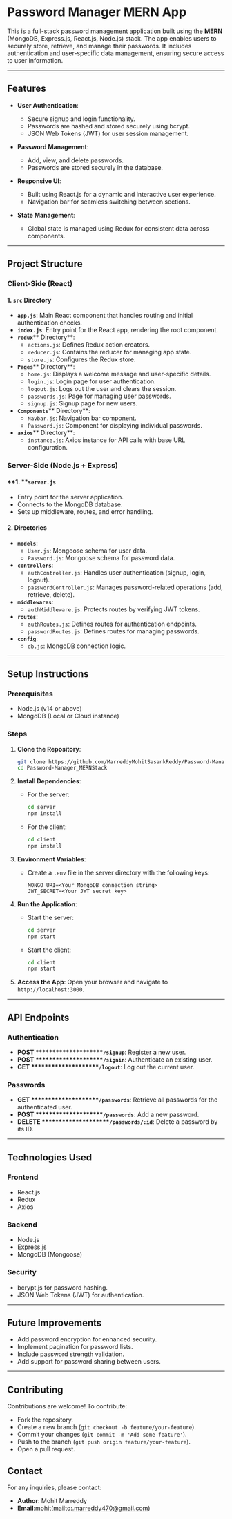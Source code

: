 # Password Manager MERN App

This is a full-stack password management application built using the **MERN** (MongoDB, Express.js, React.js, Node.js) stack. The app enables users to securely store, retrieve, and manage their passwords. It includes authentication and user-specific data management, ensuring secure access to user information.

---

## **Features**

- **User Authentication**:

  - Secure signup and login functionality.
  - Passwords are hashed and stored securely using bcrypt.
  - JSON Web Tokens (JWT) for user session management.

- **Password Management**:

  - Add, view, and delete passwords.
  - Passwords are stored securely in the database.

- **Responsive UI**:

  - Built using React.js for a dynamic and interactive user experience.
  - Navigation bar for seamless switching between sections.

- **State Management**:

  - Global state is managed using Redux for consistent data across components.

---

## **Project Structure**

### **Client-Side (React)**

#### **1. ********************`src`******************** Directory**

- **`app.js`**: Main React component that handles routing and initial authentication checks.
- **`index.js`**: Entry point for the React app, rendering the root component.
- **`redux`**\*\* Directory\*\*:
  - `actions.js`: Defines Redux action creators.
  - `reducer.js`: Contains the reducer for managing app state.
  - `store.js`: Configures the Redux store.
- **`Pages`**\*\* Directory\*\*:
  - `home.js`: Displays a welcome message and user-specific details.
  - `login.js`: Login page for user authentication.
  - `logout.js`: Logs out the user and clears the session.
  - `passwords.js`: Page for managing user passwords.
  - `signup.js`: Signup page for new users.
- **`Components`**\*\* Directory\*\*:
  - `Navbar.js`: Navigation bar component.
  - `Password.js`: Component for displaying individual passwords.
- **`axios`**\*\* Directory\*\*:
  - `instance.js`: Axios instance for API calls with base URL configuration.

### **Server-Side (Node.js + Express)**

#### \*\*1. \*\***`server.js`**

- Entry point for the server application.
- Connects to the MongoDB database.
- Sets up middleware, routes, and error handling.

#### **2. Directories**

- **`models`**:
  - `User.js`: Mongoose schema for user data.
  - `Password.js`: Mongoose schema for password data.
- **`controllers`**:
  - `authController.js`: Handles user authentication (signup, login, logout).
  - `passwordController.js`: Manages password-related operations (add, retrieve, delete).
- **`middlewares`**:
  - `authMiddleware.js`: Protects routes by verifying JWT tokens.
- **`routes`**:
  - `authRoutes.js`: Defines routes for authentication endpoints.
  - `passwordRoutes.js`: Defines routes for managing passwords.
- **`config`**:
  - `db.js`: MongoDB connection logic.

---

## **Setup Instructions**

### **Prerequisites**

- Node.js (v14 or above)
- MongoDB (Local or Cloud instance)

### **Steps**

1. **Clone the Repository**:

   ```bash
   git clone https://github.com/MarreddyMohitSasankReddy/Password-Manager_MERNStack.git
   cd Password-Manager_MERNStack
   ```

2. **Install Dependencies**:

   - For the server:
     ```bash
     cd server
     npm install
     ```
   - For the client:
     ```bash
     cd client
     npm install
     ```

3. **Environment Variables**:

   - Create a `.env` file in the server directory with the following keys:
     ```env
     MONGO_URI=<Your MongoDB connection string>
     JWT_SECRET=<Your JWT secret key>
     ```

4. **Run the Application**:

   - Start the server:
     ```bash
     cd server
     npm start
     ```
   - Start the client:
     ```bash
     cd client
     npm start
     ```

5. **Access the App**:
   Open your browser and navigate to `http://localhost:3000`.

---

## **API Endpoints**

### **Authentication**

- **POST \*\*\*\*\*\*\*\*\*\*\*\*\*\*\*\*****`/signup`**: Register a new user.
- **POST \*\*\*\*\*\*\*\*\*\*\*\*\*\*\*\*****`/signin`**: Authenticate an existing user.
- **GET \*\*\*\*\*\*\*\*\*\*\*\*\*\*\*\*****`/logout`**: Log out the current user.

### **Passwords**

- **GET \*\*\*\*\*\*\*\*\*\*\*\*\*\*\*\*****`/passwords`**: Retrieve all passwords for the authenticated user.
- **POST \*\*\*\*\*\*\*\*\*\*\*\*\*\*\*\*****`/passwords`**: Add a new password.
- **DELETE \*\*\*\*\*\*\*\*\*\*\*\*\*\*\*\*****`/passwords/:id`**: Delete a password by its ID.

---

## **Technologies Used**

### **Frontend**

- React.js
- Redux
- Axios

### **Backend**

- Node.js
- Express.js
- MongoDB (Mongoose)

### **Security**

- bcrypt.js for password hashing.
- JSON Web Tokens (JWT) for authentication.

---

## **Future Improvements**

- Add password encryption for enhanced security.
- Implement pagination for password lists.
- Include password strength validation.
- Add support for password sharing between users.

---

## **Contributing**

Contributions are welcome! To contribute:

- Fork the repository.
- Create a new branch (`git checkout -b feature/your-feature`).
- Commit your changes (`git commit -m 'Add some feature'`).
- Push to the branch (`git push origin feature/your-feature`).
- Open a pull request.



## **Contact**

For any inquiries, please contact:

- **Author**: Mohit Marreddy
- **Email**:mohit(mailto:[.marreddy470@gmail.com](mailto:.marreddy470@gmail.com))

